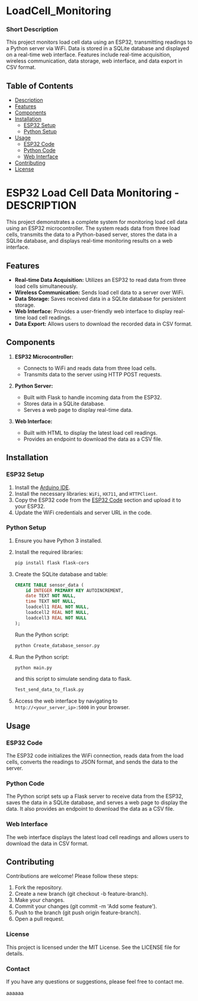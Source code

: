 # LoadCell_Monitoring
### Short Description
This project monitors load cell data using an ESP32, transmitting readings to a Python server via WiFi. Data is stored in a SQLite database and displayed on a real-time web interface. Features include real-time acquisition, wireless communication, data storage, web interface, and data export in CSV format.

## Table of Contents
- [Description](#loadcell_monitoring)
- [Features](#features)
- [Components](#components)
- [Installation](#installation)
  - [ESP32 Setup](#esp32-setup)
  - [Python Setup](#python-setup)
- [Usage](#usage)
  - [ESP32 Code](#esp32-code)
  - [Python Code](#python-code)
  - [Web Interface](#web-interface)
- [Contributing](#contributing)
- [License](#license)

# ESP32 Load Cell Data Monitoring - DESCRIPTION

This project demonstrates a complete system for monitoring load cell data using an ESP32 microcontroller. The system reads data from three load cells, transmits the data to a Python-based server, stores the data in a SQLite database, and displays real-time monitoring results on a web interface.

## Features

- **Real-time Data Acquisition:** Utilizes an ESP32 to read data from three load cells simultaneously.
- **Wireless Communication:** Sends load cell data to a server over WiFi.
- **Data Storage:** Saves received data in a SQLite database for persistent storage.
- **Web Interface:** Provides a user-friendly web interface to display real-time load cell readings.
- **Data Export:** Allows users to download the recorded data in CSV format.

## Components

1. **ESP32 Microcontroller:**
   - Connects to WiFi and reads data from three load cells.
   - Transmits data to the server using HTTP POST requests.

2. **Python Server:**
   - Built with Flask to handle incoming data from the ESP32.
   - Stores data in a SQLite database.
   - Serves a web page to display real-time data.

3. **Web Interface:**
   - Built with HTML to display the latest load cell readings.
   - Provides an endpoint to download the data as a CSV file.

## Installation

### ESP32 Setup

1. Install the [Arduino IDE](https://www.arduino.cc/en/Main/Software).
2. Install the necessary libraries: `WiFi`, `HX711`, and `HTTPClient`.
3. Copy the ESP32 code from the [ESP32 Code](#esp32-code) section and upload it to your ESP32.
4. Update the WiFi credentials and server URL in the code.

### Python Setup

1. Ensure you have Python 3 installed.
2. Install the required libraries:
    ```bash
    pip install flask flask-cors
    ```
3. Create the SQLite database and table:
    ```sql
    CREATE TABLE sensor_data (
        id INTEGER PRIMARY KEY AUTOINCREMENT,
        date TEXT NOT NULL,
        time TEXT NOT NULL,
        loadcell1 REAL NOT NULL,
        loadcell2 REAL NOT NULL,
        loadcell3 REAL NOT NULL
    );
    ```
    Run the Python script:
    ```bash
    python Create_database_sensor.py
    ```
    
4. Run the Python script:
    ```bash
    python main.py
    ```

    and this script to simulate sending data to flask.
    ```bash
    Test_send_data_to_flask.py
    ```
    
5. Access the web interface by navigating to `http://<your_server_ip>:5000` in your browser.

## Usage

### ESP32 Code

The ESP32 code initializes the WiFi connection, reads data from the load cells, converts the readings to JSON format, and sends the data to the server.

### Python Code

The Python script sets up a Flask server to receive data from the ESP32, saves the data in a SQLite database, and serves a web page to display the data. It also provides an endpoint to download the data as a CSV file.

### Web Interface

The web interface displays the latest load cell readings and allows users to download the data in CSV format.

## Contributing
Contributions are welcome! Please follow these steps:

1. Fork the repository.
2. Create a new branch (git checkout -b feature-branch).
3. Make your changes.
4. Commit your changes (git commit -m 'Add some feature').
5. Push to the branch (git push origin feature-branch).
6. Open a pull request.
   
### License
This project is licensed under the MIT License. See the LICENSE file for details.

### Contact
If you have any questions or suggestions, please feel free to contact me.


aaaaaa